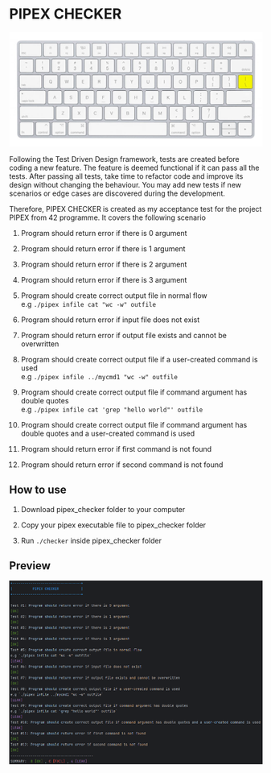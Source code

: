 # PIPEX CHECKER
![Pipe Key On Keyboard](assets/Pipe-key-on-keyboard.jpg)

Following the Test Driven Design framework, tests are created before coding a new feature. The feature is deemed functional if it can pass all the tests. After passing all tests, take time to refactor code and improve its design without changing the behaviour. You may add new tests if new scenarios or edge cases are discovered during the development.

Therefore, PIPEX CHECKER is created as my acceptance test for the project PIPEX from 42 programme. It covers the following scenario

1. Program should return error if there is 0 argument

2. Program should return error if there is 1 argument

3. Program should return error if there is 2 argument

4. Program should return error if there is 3 argument

5. Program should create correct output file in normal flow<br/>
e.g `./pipex infile cat "wc -w" outfile`

6. Program should return error if input file does not exist

7. Program should return error if output file exists and cannot be overwritten

8. Program should create correct output file if a user-created command is used<br/>
e.g `./pipex infile ../mycmd1 "wc -w" outfile`

9. Program should create correct output file if command argument has double quotes<br/>
e.g `./pipex infile cat 'grep "hello world"' outfile`

10. Program should create correct output file if command argument has double quotes and a user-created command is used

11. Program should return error if first command is not found

12. Program should return error if second command is not found

## How to use

1. Download pipex_checker folder to your computer

2. Copy your pipex executable file to pipex_checker folder

3. Run `./checker` inside pipex_checker folder

## Preview

![Pipe Checker Preview](assets/test-screenshot.png)

